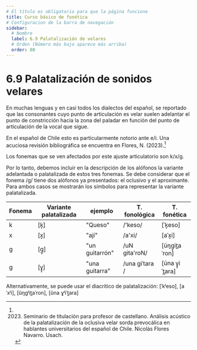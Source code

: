 ```yaml
---
# El título es obligatorio para que la página funcione
title: Curso básico de fonética
# Configuracion de la barra de navegación
sidebar:
  # Nombre
  label: 6.9 Palatalización de velares
  # Orden (Número más bajo aparece más arriba)
  order: 80
---
```




# 6.9 Palatalización de sonidos velares

En muchas lenguas y en casi todos los dialectos del español, se reportado que las consonantes cuyo punto de articulación es velar suelen adelantar el punto de constricción hacia la zona del paladar en función del punto de articulación de la vocal que sigue.

En el español de Chile esto es particularmente notorio ante e/i. Una acuciosa revisión bibliográfica se encuentra en Flores, N. (2023).[^1]

[^1]:  2023. Seminario de titulación para profesor de castellano. Análisis acústico de la palatalización de la oclusiva velar sorda prevocálica en hablantes universitarios del español de Chile. Nicolás Flores Navarro. Usach.

Los fonemas que se ven afectados por este ajuste articulatorio son k/x/g.

Por lo tanto, debemos incluir en la descripción de los alófonos la variante adelantada o palatalizada de estos tres fonemas. Se debe considerar que el fonema /g/ tiene dos alófonos ya presentados: el oclusivo y el aproximante. Para ambos casos se mostrarán los símbolos para representar la variante palatalizada.

|Fonema|Variante palatalizada|ejemplo|T. fonológica| T. fonética|
|----|----|----|----|----|
|k|[k̟]|"Queso" |/'keso/| [ˈk̟eso]|
|x|[x̟]|"ají" |/a'xi/| [aˈx̟i]|
|g|[g̟]|"un guitarrón" |/uN gita'roN/| [ũŋg̟it̪aˈron]|
|g|[ɣ̟]|"una guitarra" |/una giˈtara / |[ũna ɣ̟iˈt̪ara]|


Alternativamente, se puede usar el diacrítico de palatalización: [ˈkʲeso], [aˈxʲi], [ũŋgʲit̪aˈron], [ũna ɣʲiˈt̪ara]
